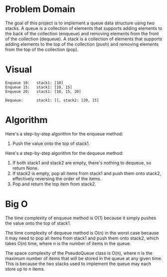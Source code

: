 # Problem Domain
The goal of this project is to implement a queue data structure using two stacks. A queue is a collection of elements that supports adding elements to the back of the collection (enqueue) and removing elements from the front of the collection (dequeue). A stack is a collection of elements that supports adding elements to the top of the collection (push) and removing elements from the top of the collection (pop).

# Visual

```
Enqueue 10:   stack1: [10]
Enqueue 15:   stack1: [10, 15]
Enqueue 20:   stack1: [10, 15, 20]

Dequeue:      stack1: [], stack2: [20, 15]

```

# Algorithm
Here's a step-by-step algorithm for the enqueue method:

1. Push the value onto the top of stack1.


Here's a step-by-step algorithm for the dequeue method:

1. If both stack1 and stack2 are empty, there's nothing to dequeue, so return None.
2. If stack2 is empty, pop all items from stack1 and push them onto stack2, effectively reversing the order of the items.
3. Pop and return the top item from stack2.


# Big O
The time complexity of enqueue method is O(1) because it simply pushes the value onto the top of stack1.

The time complexity of dequeue method is O(n) in the worst case because it may need to pop all items from stack1 and push them onto stack2, which takes O(n) time, where n is the number of items in the queue.

The space complexity of the PseudoQueue class is O(n), where n is the maximum number of items that will be stored in the queue at any given time. This is because the two stacks used to implement the queue may each store up to n items.